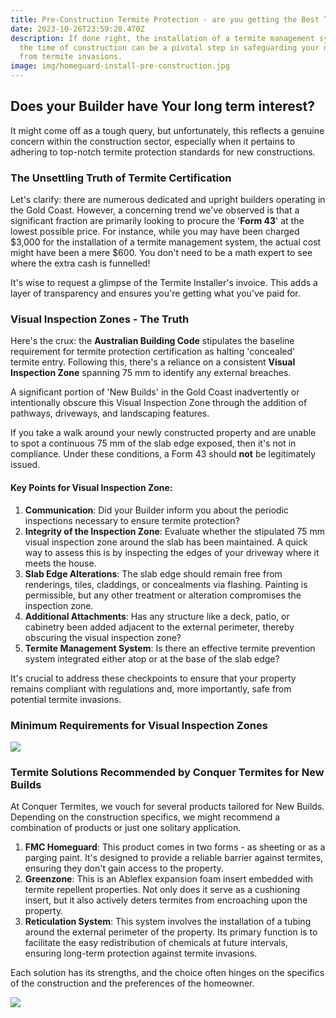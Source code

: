 ```yaml
---
title: Pre-Construction Termite Protection - are you getting the Best Treatment?
date: 2023-10-26T23:59:20.470Z
description: If done right, the installation of a termite management system at
  the time of construction can be a pivotal step in safeguarding your new home
  from termite invasions.
image: img/homeguard-install-pre-construction.jpg
---
```

## Does your Builder have Your long term interest?

It might come off as a tough query, but unfortunately, this reflects a genuine concern within the construction sector, especially when it pertains to adhering to top-notch termite protection standards for new constructions.

### The Unsettling Truth of Termite Certification

Let's clarify: there are numerous dedicated and upright builders operating in the Gold Coast. However, a concerning trend we've observed is that a significant fraction are primarily looking to procure the '**Form 43**' at the lowest possible price. For instance, while you may have been charged $3,000 for the installation of a termite management system, the actual cost might have been a mere $600. You don't need to be a math expert to see where the extra cash is funnelled!

It's wise to request a glimpse of the Termite Installer's invoice. This adds a layer of transparency and ensures you're getting what you've paid for.

### Visual Inspection Zones - The Truth

Here's the crux: the **Australian Building Code** stipulates the baseline requirement for termite protection certification as halting 'concealed' termite entry. Following this, there's a reliance on a consistent **Visual Inspection Zone** spanning 75 mm to identify any external breaches.

A significant portion of 'New Builds' in the Gold Coast inadvertently or intentionally obscure this Visual Inspection Zone through the addition of pathways, driveways, and landscaping features. 

If you take a walk around your newly constructed property and are unable to spot a continuous 75 mm of the slab edge exposed, then it's not in compliance. Under these conditions, a Form 43 should **not** be legitimately issued.

#### Key Points for Visual Inspection Zone:

1. **Communication**: Did your Builder inform you about the periodic inspections necessary to ensure termite protection?
2. **Integrity of the Inspection Zone**: Evaluate whether the stipulated 75 mm visual inspection zone around the slab has been maintained. A quick way to assess this is by inspecting the edges of your driveway where it meets the house.
3. **Slab Edge Alterations**: The slab edge should remain free from renderings, tiles, claddings, or concealments via flashing. Painting is permissible, but any other treatment or alteration compromises the inspection zone.
4. **Additional Attachments**: Has any structure like a deck, patio, or cabinetry been added adjacent to the external perimeter, thereby obscuring the visual inspection zone?
5. **Termite Management System**: Is there an effective termite prevention system integrated either atop or at the base of the slab edge?

It's crucial to address these checkpoints to ensure that your property remains compliant with regulations and, more importantly, safe from potential termite invasions.

### Minimum Requirements for Visual Inspection Zones

![](img/measurement-diagram-external-structure-for-fb.jpg)

### Termite Solutions Recommended by Conquer Termites for New Builds

At Conquer Termites, we vouch for several products tailored for New Builds. Depending on the construction specifics, we might recommend a combination of products or just one solitary application.

1. **FMC Homeguard**: This product comes in two forms - as sheeting or as a parging paint. It's designed to provide a reliable barrier against termites, ensuring they don't gain access to the property.
2. **Greenzone**: This is an Ableflex expansion foam insert embedded with termite repellent properties. Not only does it serve as a cushioning insert, but it also actively deters termites from encroaching upon the property.
3. **Reticulation System**: This system involves the installation of a tubing around the external perimeter of the property. Its primary function is to facilitate the easy redistribution of chemicals at future intervals, ensuring long-term protection against termite invasions.

Each solution has its strengths, and the choice often hinges on the specifics of the construction and the preferences of the homeowner.

![](img/protectacote-on-concrete-block-wall.jpg)